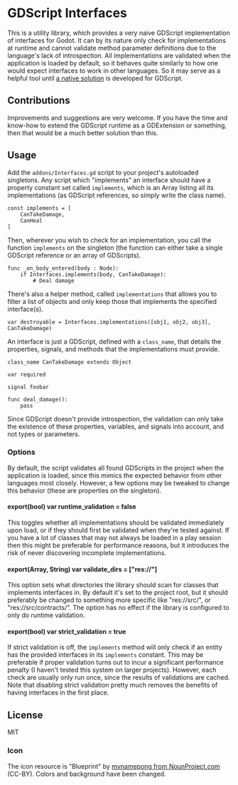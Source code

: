 #  GDScript Interfaces

This is a utility library, which provides a very naive GDScript implementation of interfaces for Godot. It can by its nature only check for implementations at runtime and cannot validate method parameter definitions due to the language's lack of introspection. All implementations are validated when the application is loaded by default, so it behaves quite similarly to how one would expect interfaces to work in other languages. So it may serve as a helpful tool until [a native solution](https://github.com/godotengine/godot-proposals/issues/4872) is developed for GDScript.

## Contributions

Improvements and suggestions are very welcome. If you have the time and know-how to extend the GDScript runtime as a GDExtension or something, then that would be a much better solution than this.

## Usage

Add the `addons/Interfaces.gd` script to your project's autoloaded singletons. Any script which "implements" an interface should have a property constant set called `implements`, which is an Array listing all its implementations (as GDScript references, so simply write the class name).

```GDScript
const implements = [
	CanTakeDamage,
	CanHeal
]
```

Then, wherever you wish to check for an implementation, you call the function `implements` on the singleton (the function can either take a single GDScript reference or an array of GDScripts).

```GDScript
func _on_body_entered(body : Node):
	if Interfaces.implements(body, CanTakeDamage):
		# Deal damage
```

There's also a helper method, called `implementations` that allows you to filter a list of objects and only keep those that implements the specified interface(s).

```GDScript
var destroyable = Interfaces.implementations([obj1, obj2, obj3], CanTakeDamage)
```

An interface is just a GDScript, defined with a `class_name`, that details the properties, signals, and methods that the implementations must provide.

```GDScript
class_name CanTakeDamage extends Object

var required

signal foobar

func deal_damage():
	pass
```

Since GDScript doesn't provide introspection, the validation can only take the existence of these properties, variables, and signals into account, and not types or parameters.

### Options

By default, the script validates all found GDScripts in the project when the application is loaded, since this mimics the expected behavior from other languages most closely. However, a few options may be tweaked to change this behavior (these are properties on the singleton). 

#### export(bool) var runtime_validation = false

This toggles whether all implementations should be validated immediately upon load, or if they should first be validated when they're tested against. If you have a lot of classes that may not always be loaded in a play session then this might be preferable for performance reasons, but it introduces the risk of never discovering incomplete implementations.

#### export(Array, String) var validate_dirs = ["res://"]

This option sets what directories the library should scan for classes that implements interfaces in. By default it's set to the project root, but it should preferably be changed to something more specific like "res://src/", or "res://src/contracts/". The option has no effect if the library is configured to only do runtime validation.

#### export(bool) var strict_validation = true

If strict validation is off, the `implements` method will only check if an entity has the provided interfaces in its `implements` constant. This may be preferable if proper validation turns out to incur a significant performance penalty (I haven't tested this system on larger projects). However, each check are usually only run once, since the results of validations are cached. Note that disabling strict validation pretty much removes the benefits of having interfaces in the first place.

## License

MIT

### Icon

The icon resource is "Blueprint" by [mynamepong from NounProject.com](https://thenounproject.com/icon/blueprint-1966094/) (CC-BY). Colors and background have been changed.
